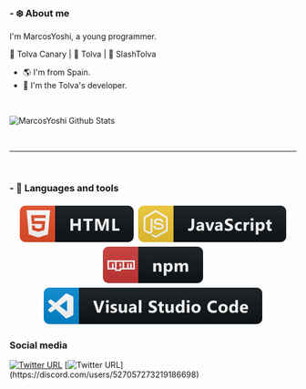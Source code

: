 ### - ❄️ About me 
I'm MarcosYoshi, a young programmer. 

🧡 Tolva Canary | 🥇 Tolva | 💙 SlashTolva

- 🌎 I'm from Spain.
- 💎 I'm the Tolva's developer. 

<br />

![MarcosYoshi Github Stats](https://github-readme-stats.vercel.app/api?username=MarcosYoshi&show_icons=true&title_color=fff&icon_color=79ff97&text_color=9f9f9f&bg_color=151515)

<br />

*************

<br />

### - 🔧 Languages and tools

<p align="center">
 <img src="https://raw.githubusercontent.com/8bithemant/8bithemant/master/svg/dev/languages/html.svg" alt="Twitter" style="vertical-align:top; margin:4px"><img src="https://raw.githubusercontent.com/8bithemant/8bithemant/master/svg/dev/languages/js.svg" alt="Twitter" style="vertical-align:top; margin:4px"><img src="https://raw.githubusercontent.com/8bithemant/8bithemant/master/svg/dev/services/npm.svg" alt="Twitter" style="vertical-align:top; margin:4px"><img src="https://raw.githubusercontent.com/8bithemant/8bithemant/master/svg/dev/tools/visualstudio_code.svg" alt="Twitter" style="vertical-align:top; margin:4px">

</p>

### Social media

[![Twitter URL](https://img.shields.io/twitter/url?color=%231DA1F2&label=follow&logo=twitter&logoColor=%231DA1F2&style=flat-square&url=https%3A%2F%2Fwww.reddit.com%2Fuser%2FFatChicken277)](https://twitter.com/MarcosYoshi_)
[![Twitter URL](https://img.shields.io/twitter/url?color=blue&label=follow&logo=discord&logoColor=#fab43estyle=flat-square&url=https%3A%2F%2Fdiscord.com%2Falejorc_)](https://discord.com/users/527057273219186698)
